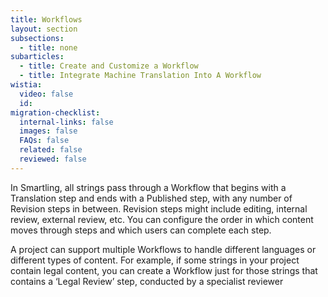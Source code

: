 ```yaml
---
title: Workflows
layout: section
subsections:
  - title: none
subarticles:
  - title: Create and Customize a Workflow
  - title: Integrate Machine Translation Into A Workflow
wistia:
  video: false
  id:
migration-checklist:
  internal-links: false
  images: false
  FAQs: false
  related: false
  reviewed: false
---
```



In Smartling, all strings pass through a Workflow that begins with a Translation step and ends with a Published step, with any number of Revision steps in between. Revision steps might include editing, internal review, external review, etc. You can configure the order in which content moves through steps and which users can complete each step.

A project can support multiple Workflows to handle different languages or different types of content. For example, if some strings in your project contain legal content, you can create a Workflow just for those strings that contains a ‘Legal Review’ step, conducted by a specialist reviewer